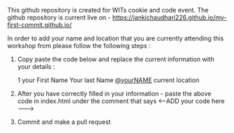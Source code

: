 This github repository is created for WITs cookie and code event. 
The github repository is current live on  - https://jankichaudhari226.github.io/my-first-commit.github.io/

In order to add your name and location that you are currently attending this workshop from please follow the following steps : 
1. Copy paste the code below and replace the current information with your details : 
   <tr>
          <th scope="row">1</th>
          <td>your First Name</td>
          <td>Your last Name</td>
          <td><a href="https://www.linkedin.com/in/yourUSERNAME/">@yourNAME<a></td>
          <td>current location<td>

   </tr>
2. After you have correctly filled in your information - paste the above code in index.html under the comment that says
<--ADD your code here ---> 

3. Commit and make a pull request 
